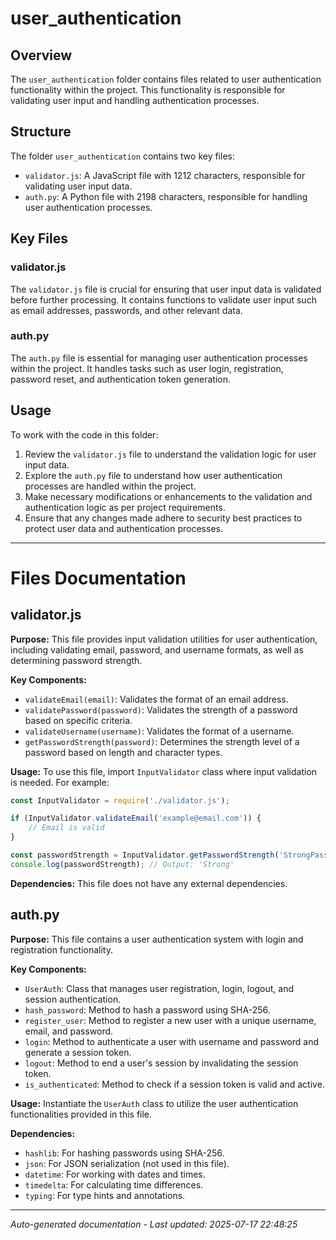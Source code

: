 # user_authentication

## Overview
The `user_authentication` folder contains files related to user authentication functionality within the project. This functionality is responsible for validating user input and handling authentication processes.

## Structure
The folder `user_authentication` contains two key files:
- `validator.js`: A JavaScript file with 1212 characters, responsible for validating user input data.
- `auth.py`: A Python file with 2198 characters, responsible for handling user authentication processes.

## Key Files
### validator.js
The `validator.js` file is crucial for ensuring that user input data is validated before further processing. It contains functions to validate user input such as email addresses, passwords, and other relevant data.

### auth.py
The `auth.py` file is essential for managing user authentication processes within the project. It handles tasks such as user login, registration, password reset, and authentication token generation.

## Usage
To work with the code in this folder:
1. Review the `validator.js` file to understand the validation logic for user input data.
2. Explore the `auth.py` file to understand how user authentication processes are handled within the project.
3. Make necessary modifications or enhancements to the validation and authentication logic as per project requirements.
4. Ensure that any changes made adhere to security best practices to protect user data and authentication processes.

---

# Files Documentation

## validator.js

**Purpose:** This file provides input validation utilities for user authentication, including validating email, password, and username formats, as well as determining password strength.

**Key Components:**
- `validateEmail(email)`: Validates the format of an email address.
- `validatePassword(password)`: Validates the strength of a password based on specific criteria.
- `validateUsername(username)`: Validates the format of a username.
- `getPasswordStrength(password)`: Determines the strength level of a password based on length and character types.

**Usage:** To use this file, import `InputValidator` class where input validation is needed. For example:
```javascript
const InputValidator = require('./validator.js');

if (InputValidator.validateEmail('example@email.com')) {
    // Email is valid
}

const passwordStrength = InputValidator.getPasswordStrength('StrongPassword123');
console.log(passwordStrength); // Output: 'Strong'
```

**Dependencies:** This file does not have any external dependencies.

## auth.py

**Purpose:** This file contains a user authentication system with login and registration functionality.

**Key Components:**
- `UserAuth`: Class that manages user registration, login, logout, and session authentication.
- `hash_password`: Method to hash a password using SHA-256.
- `register_user`: Method to register a new user with a unique username, email, and password.
- `login`: Method to authenticate a user with username and password and generate a session token.
- `logout`: Method to end a user's session by invalidating the session token.
- `is_authenticated`: Method to check if a session token is valid and active.

**Usage:** Instantiate the `UserAuth` class to utilize the user authentication functionalities provided in this file.

**Dependencies:**
- `hashlib`: For hashing passwords using SHA-256.
- `json`: For JSON serialization (not used in this file).
- `datetime`: For working with dates and times.
- `timedelta`: For calculating time differences.
- `typing`: For type hints and annotations.

---
*Auto-generated documentation - Last updated: 2025-07-17 22:48:25*
